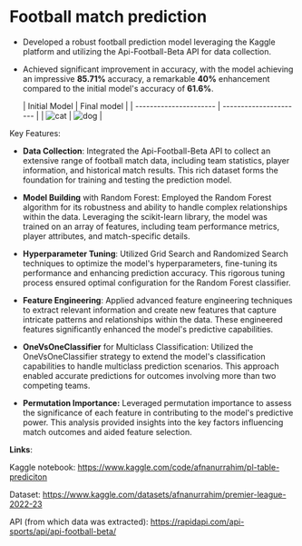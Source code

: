 # Football match prediction
* Developed a robust football prediction model leveraging the Kaggle platform and utilizing the Api-Football-Beta API for data collection.
* Achieved significant improvement in accuracy, with the model achieving an impressive **85.71%** accuracy, a remarkable **40%** enhancement compared to the initial model's accuracy of **61.6%**.

    | Initial Model               | Final model     |
| ---------------------- | ---------------------- |
| ![cat](images/cat.png) | ![dog](images/dog.png) |

Key Features:

* **Data Collection**: Integrated the Api-Football-Beta API to collect an extensive range of football match data, including team statistics, player information, and historical match results. This rich dataset forms the foundation for training and testing the prediction model.
  
* **Model Building** with Random Forest: Employed the Random Forest algorithm for its robustness and ability to handle complex relationships within the data. Leveraging the scikit-learn library, the model was trained on an array of features, including team performance metrics, player attributes, and match-specific details.
  
* **Hyperparameter Tuning**: Utilized Grid Search and Randomized Search techniques to optimize the model's hyperparameters, fine-tuning its performance and enhancing prediction accuracy. This rigorous tuning process ensured optimal configuration for the Random Forest classifier.

* **Feature Engineering**: Applied advanced feature engineering techniques to extract relevant information and create new features that capture intricate patterns and relationships within the data. These engineered features significantly enhanced the model's predictive capabilities.

* **OneVsOneClassifier** for Multiclass Classification: Utilized the OneVsOneClassifier strategy to extend the model's classification capabilities to handle multiclass prediction scenarios. This approach enabled accurate predictions for outcomes involving more than two competing teams.

* **Permutation Importance:** Leveraged permutation importance to assess the significance of each feature in contributing to the model's predictive power. This analysis provided insights into the key factors influencing match outcomes and aided feature selection.

**Links**: 

  Kaggle notebook: https://www.kaggle.com/code/afnanurrahim/pl-table-prediciton
  
  Dataset: https://www.kaggle.com/datasets/afnanurrahim/premier-league-2022-23
  
  API (from which data was extracted): https://rapidapi.com/api-sports/api/api-football-beta/
